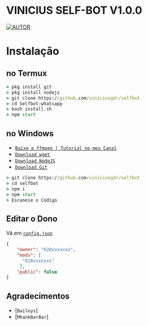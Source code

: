 # VINICIUS SELF-BOT  V1.0.0
<a href="https://github.com/viniciusgdr"><img title="AUTOR" src="https://camo.githubusercontent.com/da45de01608e2cb4404595b317886324b2e7dca41e95888f56a77a667d0bfe56/68747470733a2f2f696d672e736869656c64732e696f2f62616467652f417574686f722d43415553532d7265642e7376673f7374796c653d666f722d7468652d6261646765266c6f676f3d676974687562" data-canonical-src="https://img.shields.io/badge/Author-VINICIUSGDR-red.svg?style=for-the-badge&amp;logo=github" style="max-width:100%;"></a>


# Instalação

## no Termux
```cmd
> pkg install git
> pkg install nodejs
> git clone https://github.com/viniciusgdr/selfbot
> cd Selfbot-whatsapp
> bash install.sh
> npm start
```

## no Windows
* [`Baixe o ffmpeg | Tutorial no meu Canal`](https://youtube.com/c/GDRESPORTS)
* [`Download wget`](https://eternallybored.org/misc/wget/releases/)
* [`Download NodeJS`](https://nodejs.org/en/download/)
* [`Download Git`](https://git-scm.com/downloads)
```cmd
> git clone https://github.com/viniciusgdr/selfbot
> cd selfbot
> npm i
> npm start
> Escaneie o Código
```

## Editar o Dono
Vá em  [`config.json`](https://github.com/viniciusgdr/selbot/edit/main/config.json)
```json
{
    "owner": "628xxxxxxx",
    "mods": [
      "628xxxxxxx"
     ],
    "public": false
}
```

## Agradecimentos
* [`Baileys`]
* [`MhankBarBar`]

